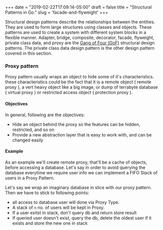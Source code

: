 +++
date = "2019-02-22T17:09:14-05:00"
draft = false
title = "Structural Patterns in Go."
slug = 'facade-and-flyweight'
+++

Structural design patterns describe the relationships between the entities. They are used to form large structures using classes and objects. These patterns are used to create a system with different system blocks in a flexible manner.  Adapter, bridge, composite, decorator, facade, flyweight, private class data, and proxy are the [Gang of Four (GoF)](http://wiki.c2.com/?GangOfFour) structural design patterns. The private class data design pattern is the other design pattern covered in this section.

### Proxy pattern
Proxy pattern usually wraps an object to hide some of it's characteristics. these characteristics could be the fact that it is a remote object ( remote proxy ), a vert heavy object like a big image, or dump of terrabyte database ( virtual proxy ) or restricted access object ( protection proxy ).

#### Objectives

In general, following are the objectives:
- Hide an object behind the proxy so the features can be hidden, restricted, and so on
- Provide a new abstraction layer that is easy to work with, and can be changed easily

#### Example
As an example we'll create remote proxy, that'll be a cache of objects, before accessing a database. Let's say in order to avoid querying the database everytime we require user info we can implement a FIFO Stack of users in a Proxy Pattern.

Let's say we wrap an imaginary database in slice with our proxy pattern. Then we have to stick to following points:
- all access to database user will done via Proxy Type.
- A stack of `n` no. of users will be kept in Proxy.
- If a user exitst in stack, don't query db and return store result
- If queried user doesn't exist, query the db, delete the oldest user if it exists and store the new one in stack